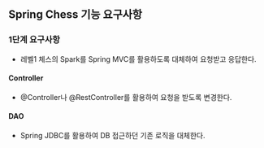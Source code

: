 ## Spring Chess 기능 요구사항

### 1단계 요구사항
- 레벨1 체스의 Spark를 Spring MVC를 활용하도록 대체하여 요청받고 응답한다.

#### Controller
- @Controller나 @RestController를 활용하여 요청을 받도록 변경한다.

#### DAO
- Spring JDBC를 활용하여 DB 접근하던 기존 로직을 대체한다.

